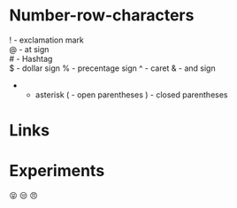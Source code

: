 # Number-row-characters

! - exclamation mark <br>
@ - at sign <br>
\# - Hashtag <br>
$ - dollar sign
% - precentage sign
^ - caret
& - and sign
* - asterisk
( - open parentheses
) - closed parentheses

# Links




# Experiments

:stuck_out_tongue_closed_eyes:
:unamused:
:angry:


